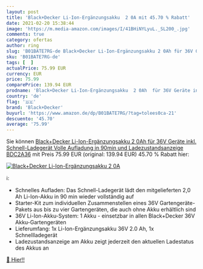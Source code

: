 ```yaml
---
layout: post
title: 'Black+Decker Li-Ion-Ergänzungsakku  2 0A mit 45.70 % Rabatt'
date: 2021-02-20 15:38:44
image: 'https://m.media-amazon.com/images/I/41BHiNYLyuL._SL200_.jpg'
comments: true
category: ofertas
author: ring
slug: 'B01BATE7RG-de Black+Decker Li-Ion-Ergänzungsakku 2 0Ah für 36V Geräte...'
sku: 'B01BATE7RG-de'
tags: [  ]
actualPrice: 75.99 EUR
currency: EUR
price: 75.99
comparePrice: 139.94 EUR
prodname: 'Black+Decker Li-Ion-Ergänzungsakku  2 0Ah  für 36V Geräte inkl. Schnell-Ladegerät  Volle Aufladung in 90min und Ladezustandsanzeige  BDC2A36'
country: 'de'
flag: '🇩🇪'
brand: 'Black+Decker'
buyurl: 'https://www.amazon.de/dp/B01BATE7RG/?tag=tolees0ca-21'
descuento: '45.70'
average: '75.99'
---
```


Sie können [Black+Decker Li-Ion-Ergänzungsakku  2 0Ah  für 36V Geräte inkl. Schnell-Ladegerät  Volle Aufladung in 90min und Ladezustandsanzeige  BDC2A36](https://www.amazon.de/dp/B01BATE7RG/?tag=tolees0ca-21) mit Preis 75.99 EUR (original: 139.94 EUR) 45.70 % Rabatt hier:

[![Black+Decker Li-Ion-Ergänzungsakku  2 0A](https://m.media-amazon.com/images/I/41BHiNYLyuL._SL200_.jpg)](https://www.amazon.de/dp/B01BATE7RG/?tag=tolees0ca-21)

ℹ️:

- Schnelles Aufladen: Das Schnell-Ladegerät lädt den mitgelieferten 2,0 Ah Li-Ion-Akku in 90 min wieder vollständig auf
- Starter-Kit zum individuellen Zusammenstellen eines 36V Gartengeräte-Pakets aus bis zu vier Gartengeräten, die auch ohne Akku erhältlich sind
- 36V Li-Ion-Akku-System: 1 Akku - einsetzbar in allen Black+Decker 36V Akku-Gartengeräten
- Lieferumfang: 1x Li-Ion-Ergänzungsakku 36V 2.0 Ah, 1x Schnellladegerät
- Ladezustandsanzeige am Akku zeigt jederzeit den aktuellen Ladestatus des Akkus an

[🛒 Hier!!](https://www.amazon.de/dp/B01BATE7RG/?tag=tolees0ca-21)
